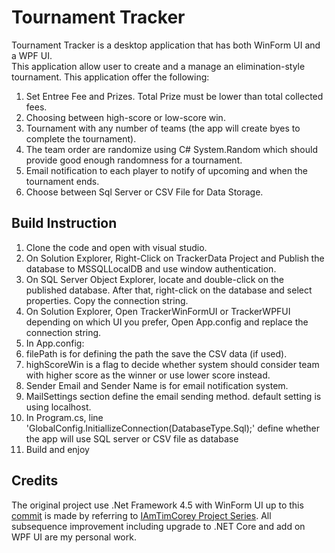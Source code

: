 # Tournament Tracker  
Tournament Tracker is a desktop application that has both WinForm UI and a WPF UI.  
This application allow user to create and a manage an elimination-style tournament. This application offer the following:  
1. Set Entree Fee and Prizes. Total Prize must be lower than total collected fees.  
2. Choosing between high-score or low-score win.  
3. Tournament with any number of teams (the app will create byes to complete the tournament).  
4. The team order are randomize using C# System.Random which should provide good enough randomness for a tournament.  
5. Email notification to each player to notify of upcoming and when the tournament ends.
6. Choose between Sql Server or CSV File for Data Storage.

## Build Instruction
1. Clone the code and open with visual studio.  
2. On Solution Explorer, Right-Click on TrackerData Project and Publish the database to MSSQLLocalDB and use window authentication.  
3. On SQL Server Object Explorer, locate and double-click on the published database. After that, right-click on the database and select properties. Copy the connection string.  
4. On Solution Explorer, Open TrackerWinFormUI or TrackerWPFUI depending on which UI you prefer, Open App.config and replace the connection string.  
5. In App.config:  
  1. filePath is for defining the path the save the CSV data (if used). 
  2. highScoreWin is a flag to decide whether system should consider team with higher score as the winner or use lower score instead.   
  3. Sender Email and Sender Name is for email notification system.  
  4. MailSettings section define the email sending method. default setting is using localhost.  
6. In Program.cs, line 'GlobalConfig.InitiallizeConnection(DatabaseType.Sql);' define whether the app will use SQL server or CSV file as database
7. Build and enjoy

## Credits
The original project use .Net Framework 4.5 with WinForm UI up to this [commit](https://github.com/Amirruddin-Razak/TournamentTracker/tree/ea4a84fdc012ecccd09849de6e30b42eccd68792) is made by referring to [IAmTimCorey Project Series](https://www.youtube.com/watch?v=HalXZUHfKLA&list=PLLWMQd6PeGY3t63w-8MMIjIyYS7MsFcCi).
All subsequence improvement including upgrade to .NET Core and add on WPF UI are my personal work.
